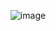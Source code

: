 <div align="center"> 

![image](https://github.com/7manwon/JavaScript-Projects/assets/170089826/9a62e407-23e1-408e-ba48-845ad7cb7734)


</div>
